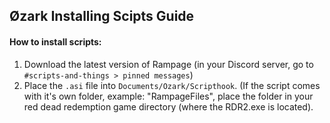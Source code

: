 ## Øzark Installing Scipts Guide

#### How to install scripts:

1. Download the latest version of Rampage (in your Discord server, go to `#scripts-and-things > pinned messages`)
2. Place the `.asi` file into `Documents/Ozark/Scripthook`. (If the script comes with it's own folder, example: "RampageFiles", place the folder in your  red dead redemption game directory (where the RDR2.exe is located).
